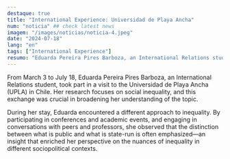 ```yaml
---
destaque: true
title: "International Experience: Universidad de Playa Ancha"
num: "noticia" ## check latest news
imagem: "/images/noticias/noticia-4.jpeg"
date: "2024-07-18"
lang: "en"
tags: ["International Experience"]
resumo: "Eduarda Pereira Pires Barboza, an International Relations student, took part in a visit to the Universidad de Playa Ancha (UPLA) in Chile."
---
```


From March 3 to July 18, Eduarda Pereira Pires Barboza, an International Relations student, took part in a visit to the Universidad de Playa Ancha (UPLA) in Chile. Her research focuses on social inequality, and this exchange was crucial in broadening her understanding of the topic.

During her stay, Eduarda encountered a different approach to inequality. By participating in conferences and academic events, and engaging in conversations with peers and professors, she observed that the distinction between what is public and what is state-run is often emphasized—an insight that enriched her perspective on the nuances of inequality in different sociopolitical contexts.
